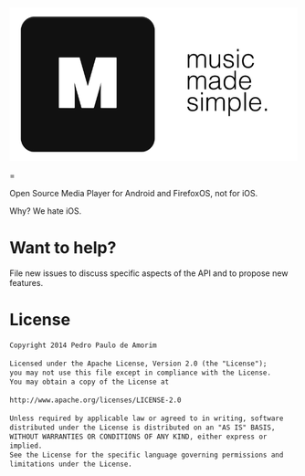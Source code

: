 ![](logo.png)

=

Open Source Media Player for Android and FirefoxOS, not for iOS. 

Why? We hate iOS.

Want to help?
=============

File new issues to discuss specific aspects of the API and to propose new
features.

License
=======

	Copyright 2014 Pedro Paulo de Amorim

	Licensed under the Apache License, Version 2.0 (the "License");
	you may not use this file except in compliance with the License.
	You may obtain a copy of the License at

	http://www.apache.org/licenses/LICENSE-2.0

	Unless required by applicable law or agreed to in writing, software
	distributed under the License is distributed on an "AS IS" BASIS,
	WITHOUT WARRANTIES OR CONDITIONS OF ANY KIND, either express or implied.
	See the License for the specific language governing permissions and
	limitations under the License.
